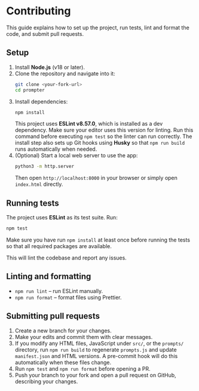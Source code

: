 # Contributing

This guide explains how to set up the project, run tests, lint and format the code, and submit pull requests.

## Setup

1. Install **Node.js** (v18 or later).
2. Clone the repository and navigate into it:
   ```bash
   git clone <your-fork-url>
   cd prompter
   ```
3. Install dependencies:
   ```bash
   npm install
   ```
   This project uses **ESLint v8.57.0**, which is installed as a dev
   dependency. Make sure your editor uses this version for linting.
   Run this command before executing `npm test` so the linter can run correctly.
   The install step also sets up Git hooks using **Husky** so that `npm run build`
   runs automatically when needed.
4. (Optional) Start a local web server to use the app:
   ```bash
   python3 -m http.server
   ```
   Then open `http://localhost:8000` in your browser or simply open `index.html` directly.

## Running tests

The project uses **ESLint** as its test suite. Run:

```bash
npm test
```

Make sure you have run `npm install` at least once before running the tests so
that all required packages are available.

This will lint the codebase and report any issues.

## Linting and formatting

- `npm run lint` – run ESLint manually.
- `npm run format` – format files using Prettier.

## Submitting pull requests

1. Create a new branch for your changes.
2. Make your edits and commit them with clear messages.
3. If you modify any HTML files, JavaScript under `src/`, or the `prompts/` directory, run `npm run build` to regenerate `prompts.js` and update `manifest.json` and HTML versions. A pre-commit hook will do this automatically when these files change.
4. Run `npm test` and `npm run format` before opening a PR.
5. Push your branch to your fork and open a pull request on GitHub, describing your changes.
